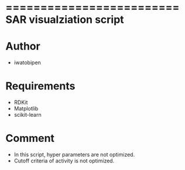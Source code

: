 =========================
SAR visualziation script
=========================

Author
=======

 - iwatobipen


Requirements
==============

  - RDKit
  - Matplotlib
  - scikit-learn

Comment
=========

 - In this script, hyper parameters are not optimized.
 - Cutoff criteria of activity is not optimized.
